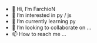 - 👋 Hi, I’m FarchioN
- 👀 I’m interested in py / js
- 🌱 I’m currently learning py
- 💞️ I’m looking to collaborate on ...
- 📫 How to reach me ...

<!---
FarchioNNN/FarchioNNN is a ✨ special ✨ repository because its `README.md` (this file) appears on your GitHub profile.
You can click the Preview link to take a look at your changes.
--->
